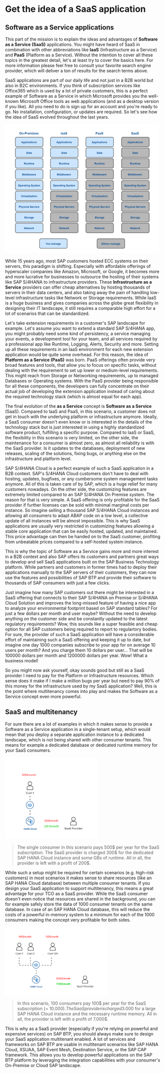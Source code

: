 # Get the idea of a SaaS application

## Software as a Service applications

This part of the mission is to explain the ideas and advantages of **Software as a Service (SaaS)** applications. You might have heard of SaaS in combination with other abbreviations like **IaaS** (Infrastructure as a Service) and **PaaS** (Platform as a Service). Without the intention to cover all these topics in the greatest detail, let's at least try to cover the basics here. For more information please feel free to consult your favorite search engine provider, which will deliver a ton of results for the search terms above. 

SaaS applications are part of our daily life and not just in a B2B world but also in B2C environments. If you think of subscription services like Office365 which is used by a lot of private customers, this is a perfect example of Software as a Service in which Microsoft provides you the well-known Microsoft Office tools as web applications (and as a desktop version if you like). All you need to do is sign up for an account and you're ready to go. No installation, configuration, or updates are required. So let's see how the idea of SaaS evolved throughout the last years. 

[<img src="./images/SaaS_IaaSPaaSSaaS.png" width="500" />](./images/SaaS_IaaSPaaSSaaS.png)

While 15 years ago, most SAP customers hosted ECC systems on their servers, this paradigm is shifting. Especially with affordable offerings of hyperscaler companies like Amazon, Microsoft, or Google, it becomes more and more lucrative for businesses to outsource the hosting of their systems like SAP S/4HANA to infrastructure providers. These **Infrastructure as a Service** providers can offer cheap alternatives by hosting thousands of servers in their data centers, and also taking away the pain of handling low-level infrastructure tasks like Network or Storage requirements. While IaaS is a huge business and gives companies across the globe great flexibility in designing their IT landscape, it still requires a comparable high effort for a lot of scenarios that can be standardized. 

Let's take extension requirements in a customer's SAP landscape for example. Let's assume you want to extend a standard SAP S/4HANA app, you might probably need some kind of persistency, a service managing your events, a development tool for your team, and all services required by a professional app like Runtime, Logging, Alerts, Security and more. Setting up all these requirements in an IaaS environment for each new extension application would be quite some overhead. For this reason, the idea of **Platform as a Service (PaaS)** was born. PaaS offerings often provide very broad features and tools, that allow you to focus on specific tasks, without dealing with the requirement to set up lower or medium-level requirements. This might reach from Storage or Networking requirements, up to managed Databases or Operating systems. With the PaaS provider being responsible for all these components, the developers can fully concentrate on their actual job of developing the extension application instead of caring about the required technology stack (which is almost equal for each app). 

The final evolution of the **as a Service** concept is **Software as a Service** (SaaS). Compared to IaaS and PaaS, in this scenario, a customer does not get in touch with the underlying platform or infrastructure anymore. Ideally, a SaaS consumer doesn't even know or is interested in the details of the technology stack but is just interested in using a highly standardized software product, fulfilling a specific purpose. Compared to IaaS or SaaS, the flexibility in this scenario is very limited, on the other side, the maintenance for a consumer is almost zero, as almost all reliability is with the SaaS provider. Is it updates to the databases, deployment of new releases, scaling of the solutions, fixing bugs, or anything else on the infrastructure and platform level. 

SAP S/4HANA Cloud is a perfect example of such a SaaS application in a B2B context. SAP's S/4HANA Cloud customers don't have to deal with hosting, updates, bugfixes, or any cumbersome system management tasks anymore. All of this is taken care of by SAP, which is a huge relief for many customers nowadays. On the other side, the customizing features are extremely limited compared to an SAP S/4HANA On Premise system. The reason for that is very simple. A SaaS offering is only profitable for the SaaS provider if further licenses can be sold with minimal marginal costs per instance. So imagine selling a thousand SAP S/4HANA Cloud instances and allowing all consumers to adapt ABAP code on a low level, a collective update of all instances will be almost impossible. This is why SaaS applications are usually very restricted in customizing features allowing a stable core application that can be easily hosted, updated, and maintained. This price advantage can then be handed on to the SaaS customer, profiting from unbeatable prices compared to a self-hosted system instance. 

This is why the topic of Software as a Service gains more and more interest in a B2B context and also SAP offers its customers and partners great ways to develop and sell SaaS applications built on the SAP Business Technology platform. While partners and customers in former times had to deploy their applications manually to the SAP servers of their customers, they can now use the features and possibilities of SAP BTP and provide their software to thousands of SAP consumers with just a few clicks. 

Just imagine how many SAP customers out there might be interested in a SaaS offering that connects to their SAP S/4HANA on Premise or S/4HANA Cloud Solution and improves the long-missed feature of having a nice app to analyze your environmental footprint based on SAP standard tables? For just a few dollars per month and user maybe? Without the need to develop anything on the customer side and be constantly updated to the latest regulatory requirements? Wow, this sounds like a super feasible and cheap option for all SAP customers being required to report to regulartory bodies. For sure, the provider of such a SaaS application will have a considerable effort of maintaining such a SaaS offering and keeping it up to date, but imagine one day 1000 companies subscribe to your app for on average 10 users per month? And you charge them 10 dollars per user... That will be 100000 dollars per month and 1200000 dollars per year. Wow! What a business model! 

So you might now ask yourself, okay sounds good but still as a SaaS provider I need to pay for the Platform or Infrastructure resources. Which sense does it make if I make a million bugs per year but need to pay 90% of this money for the infrastructure used by my SaaS application? Well, this is the point where multitenancy comes into play and makes the Software as a Service concept even more powerful. 


## SaaS and multitenancy

For sure there are a lot of examples in which it makes sense to provide a Software as a Service application in a single-tenant setup, which would mean that you deploy a separate application instance to a dedicated landscape, which is not being shared with other consumer tenants. This means for example a dedicated database or dedicated runtime memory for your SaaS consumers. 

[<img src="./images/SaaS_SingleTenant.png" width="300" />](./images/SaaS_SingleTenant.png)

> The single consumer in this scenario pays 500$ per year for the SaaS subscription. The SaaS provider is charged 300$ for the dedicated SAP HANA Cloud instance and some GBs of runtime. All in all, the provider is left with a profit of 200$.  

While such a setup might be required for certain scenarios (e.g. high-risk customers) in most scenarios it makes sense to share resources (like an SAP HANA Cloud database) between multiple consumer tenants. If you design your SaaS application to support multitenancy, this means a great advantage for your TCO as a SaaS provider. While the SaaS consumer doesn't even notice that resources are shared in the background, you can for example safely store the data of 1000 consumer tenants on the same database. In case of an SAP HANA Cloud database, this will reduce the costs of a powerful in-memory system to a minimum for each of the 1000 consumers making the concept very profitable for both sides. 

[<img src="./images/SaaS_MultiTenant.png" width="330" />](./images/SaaS_MultiTenant.png)

> In this scenario, 100 consumers pay 100$ per year for the SaaS subscription (= 10.000$). The SaaS provider is charged 3.000$ for a large SAP HANA Cloud instance and the necessary runtime memory. All in all, the provider is left with a profit of 7.000$.  

This is why as a SaaS provider (especially if you're relying on powerful and expensive services) on SAP BTP, you should always make sure to design your SaaS application multitenant enabled. A lot of services and frameworks on SAP BTP are usable in multitenant scenarios like SAP HANA Cloud, XSUAA, SAP Event Mesh, Destination Service, or the SAP CAP framework. This allows you to develop powerful applications on the SAP BTP platform by leveraging the integration capabilities with your consumer's On-Premise or Cloud SAP landscape. 

